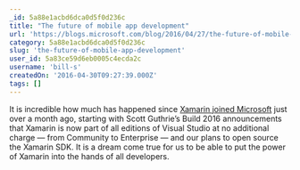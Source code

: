 ```yaml
---
_id: 5a88e1acbd6dca0d5f0d236c
title: "The future of mobile app development"
url: 'https://blogs.microsoft.com/blog/2016/04/27/the-future-of-mobile-app-development/#sm.0012dlgeuhs7d7t10wv23nnvloerr'
category: 5a88e1acbd6dca0d5f0d236c
slug: 'the-future-of-mobile-app-development'
user_id: 5a83ce59d6eb0005c4ecda2c
username: 'bill-s'
createdOn: '2016-04-30T09:27:39.000Z'
tags: []
---
```


It is incredible how much has happened since <a href="https://blog.xamarin.com/xamarin-for-all/">Xamarin joined Microsoft</a> just over a month ago, starting with Scott Guthrie’s Build 2016 announcements that Xamarin is now part of all editions of Visual Studio at no additional charge — from Community to Enterprise — and our plans to open source the Xamarin SDK. It is a dream come true for us to be able to put the power of Xamarin into the hands of all developers.
